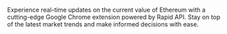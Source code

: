 Experience real-time updates on the current value of Ethereum with a cutting-edge Google Chrome extension powered by Rapid API. Stay on top of the latest market trends and make informed decisions with ease.
